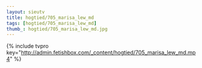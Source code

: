```yaml
--- 
layout: sieutv
title: hogtied/705_marisa_lew_md
tags: [hogtied/705_marisa_lew_md]
thumb_: hogtied/705_marisa_lew_md.jpg
---
```

{% include tvpro key="http://admin.fetishbox.com/_content/hogtied/705_marisa_lew_md.mp4" %} 
